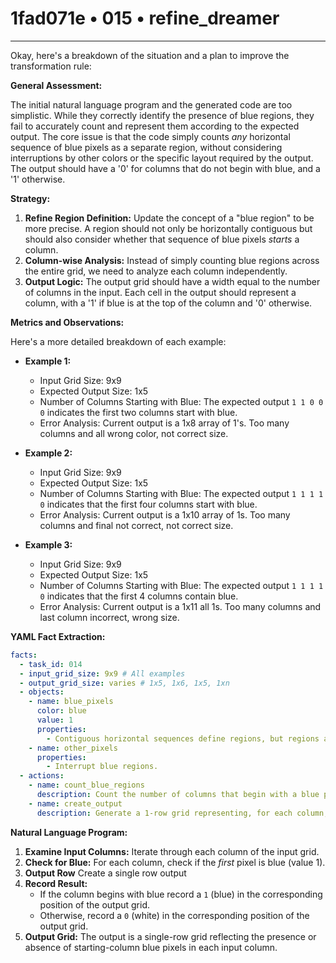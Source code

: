 # 1fad071e • 015 • refine_dreamer

---
Okay, here's a breakdown of the situation and a plan to improve the transformation rule:

**General Assessment:**

The initial natural language program and the generated code are too simplistic. While they correctly identify the presence of blue regions, they fail to accurately count and represent them according to the expected output. The core issue is that the code simply counts *any* horizontal sequence of blue pixels as a separate region, without considering interruptions by other colors or the specific layout required by the output. The output should have a '0' for columns that do not begin with blue, and a '1' otherwise.

**Strategy:**

1.  **Refine Region Definition:** Update the concept of a "blue region" to be more precise. A region should not only be horizontally contiguous but should also consider whether that sequence of blue pixels *starts* a column.
2.  **Column-wise Analysis:** Instead of simply counting blue regions across the entire grid, we need to analyze each column independently.
3.  **Output Logic:** The output grid should have a width equal to the number of columns in the input. Each cell in the output should represent a column, with a '1' if blue is at the top of the column and '0' otherwise.

**Metrics and Observations:**

Here's a more detailed breakdown of each example:

*   **Example 1:**
    *   Input Grid Size: 9x9
    *   Expected Output Size: 1x5
    *   Number of Columns Starting with Blue: The expected output `1 1 0 0 0` indicates the first two columns start with blue.
    *    Error Analysis: Current output is a 1x8 array of 1's. Too many columns and all wrong color, not correct size.

*   **Example 2:**
    *   Input Grid Size: 9x9
    *   Expected Output Size: 1x5
    *   Number of Columns Starting with Blue: The expected output `1 1 1 1 0` indicates that the first four columns start with blue.
    *    Error Analysis: Current output is a 1x10 array of 1s. Too many columns and final not correct, not correct size.

*   **Example 3:**
    *   Input Grid Size: 9x9
    *   Expected Output Size: 1x5
    *   Number of Columns Starting with Blue: The expected output `1 1 1 1 0` indicates that the first 4 columns contain blue.
    *    Error Analysis: Current output is a 1x11 all 1s. Too many columns and last column incorrect, wrong size.

**YAML Fact Extraction:**

```yaml
facts:
  - task_id: 014
  - input_grid_size: 9x9 # All examples
  - output_grid_size: varies # 1x5, 1x6, 1x5, 1xn
  - objects:
    - name: blue_pixels
      color: blue
      value: 1
      properties:
        - Contiguous horizontal sequences define regions, but regions are now only counted if blue pixel starts the column
    - name: other_pixels
      properties:
        - Interrupt blue regions.
  - actions:
    - name: count_blue_regions
      description: Count the number of columns that begin with a blue pixel.
    - name: create_output
      description: Generate a 1-row grid representing, for each column, 1 if it begins with blue and 0 otherwise.
```

**Natural Language Program:**

1.  **Examine Input Columns:** Iterate through each column of the input grid.
2.  **Check for Blue:** For each column, check if the *first* pixel is blue (value 1).
3. **Output Row** Create a single row output
4.  **Record Result:**
      * If the column begins with blue record a `1` (blue) in the corresponding position of the output grid.
      * Otherwise, record a `0` (white) in the corresponding position of the output grid.
5.  **Output Grid:** The output is a single-row grid reflecting the presence or absence of starting-column blue pixels in each input column.

